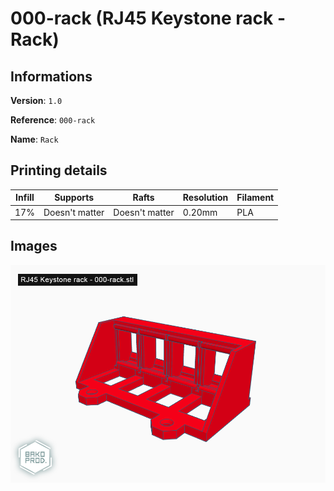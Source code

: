 # 000-rack (RJ45 Keystone rack - Rack)

## Informations

**Version**: `1.0`

**Reference**: `000-rack`

**Name**: `Rack`

## Printing details

|Infill   |Supports         |Rafts            |Resolution   |Filament   |
|-        |-                |-                |-            |-          |
|17%      |Doesn't matter   |Doesn't matter   |0.20mm       |PLA        |

## Images

![img-1](./img-1.png)
